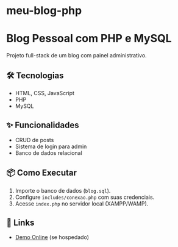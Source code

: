 # meu-blog-php
# Blog Pessoal com PHP e MySQL

Projeto full-stack de um blog com painel administrativo.

## 🛠 Tecnologias
- HTML, CSS, JavaScript
- PHP
- MySQL

## ✨ Funcionalidades
- CRUD de posts
- Sistema de login para admin
- Banco de dados relacional

## 📦 Como Executar
1. Importe o banco de dados (`blog.sql`).
2. Configure `includes/conexao.php` com suas credenciais.
3. Acesse `index.php` no servidor local (XAMPP/WAMP).

## 🔗 Links
- [Demo Online](#) (se hospedado)
